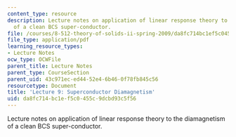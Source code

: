 ```yaml
---
content_type: resource
description: Lecture notes on application of linear response theory to the diamagnetism
  of a clean BCS super-conductor.
file: /courses/8-512-theory-of-solids-ii-spring-2009/da8fc714bc1ef5c0455c9dcbd93c5f56_MIT8_512s09_lec09.pdf
file_type: application/pdf
learning_resource_types:
- Lecture Notes
ocw_type: OCWFile
parent_title: Lecture Notes
parent_type: CourseSection
parent_uid: 43c971ec-ed44-52e4-6b46-0f78fb845c56
resourcetype: Document
title: 'Lecture 9: Superconductor Diamagnetism'
uid: da8fc714-bc1e-f5c0-455c-9dcbd93c5f56
---
```

Lecture notes on application of linear response theory to the diamagnetism of a clean BCS super-conductor.

